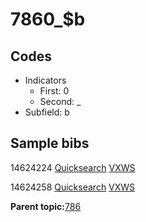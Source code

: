 # 7860\_$b

## Codes

-   Indicators
    -   First: 0
    -   Second: \_
-   Subfield: b

## Sample bibs

14624224 [Quicksearch](https://search.library.yale.edu/catalog/14624224) [VXWS](http://prodorbis.library.yale.edu:7014/vxws/GetHoldingsService?bibId=14624224)

14624258 [Quicksearch](https://search.library.yale.edu/catalog/14624258) [VXWS](http://prodorbis.library.yale.edu:7014/vxws/GetHoldingsService?bibId=14624258)

**Parent topic:**[786](../../tags/786/786.md)

